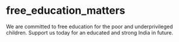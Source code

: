 # free_education_matters
We are committed to free education for the poor and underprivileged children. Support us today for an educated and strong India in future.
